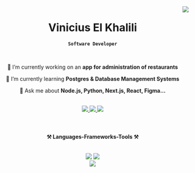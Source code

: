 <img align="right" src="https://visitor-badge.laobi.icu/badge?page_id=vinicius-el-khalili.vinicius-el-khalili" />

<div align="center">

# Vinicius El Khalili
**`Software Developer`**

<br/>

<div align="center">

🔭 I’m currently working on an **app for administration of restaurants**

🌱 I’m currently learning **Postgres & Database Management Systems**

💬 Ask me about **Node.js, Python, Next.js, React, Figma...**

<br/>

<div align="center"> 

  <a href="mailto:vinicius.khalili@gmail.com">
    <img src="https://img.shields.io/badge/Gmail-333333?style=for-the-badge&logo=gmail&logoColor=red" />
  </a>

  <a href="https://linkedin.com/in/pedro-sales-muniz" target="_blank">
    <img src="https://img.shields.io/badge/LinkedIn-0077B5?style=for-the-badge&logo=linkedin&logoColor=white" target="_blank" />
  </a>

  <a href="https://salesp07.github.io" target="_blank">
     <img src="https://img.shields.io/badge/Portfolio-FF5722?style=for-the-badge&logo=todoist&logoColor=white" target="_blank" />
  </a>

</div>

</div>

<br/>
<br/>
<h4>
    ⚒️ Languages-Frameworks-Tools ⚒️
</h4>

<br/>
<div align="center">
    <img src="https://skillicons.dev/icons?i=next,react,mui,tailwind,typescript,javascript,html,css,sass" />
    <img src="https://skillicons.dev/icons?i=nodejs,express,python,fastapi,django,postgres,mongodb,redis" /><br>
    <img src="https://skillicons.dev/icons?i=docker,vercel,heroku,netlify,ubuntu,linux" /> 
    
</div>
